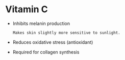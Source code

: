 # Vitamin C

* Inhibits melanin production

    ~~~admonish warning
    Makes skin slightly more sensitive to sunlight.
    ~~~

* Reduces oxidative stress (antioxidant)

* Required for collagen synthesis
